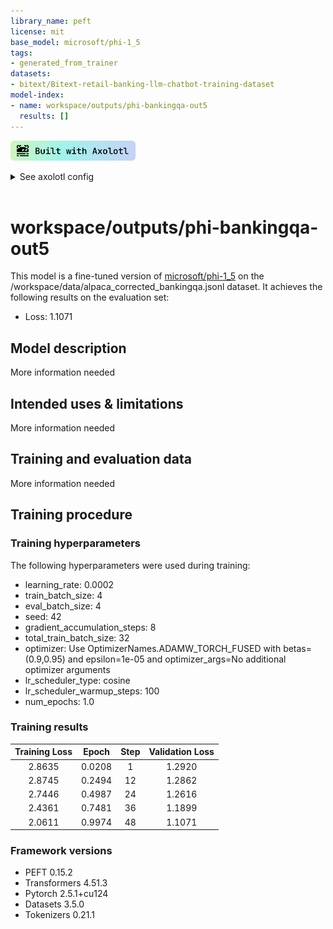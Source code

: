 ```yaml
---
library_name: peft
license: mit
base_model: microsoft/phi-1_5
tags:
- generated_from_trainer
datasets:
- bitext/Bitext-retail-banking-llm-chatbot-training-dataset
model-index:
- name: workspace/outputs/phi-bankingqa-out5
  results: []
---
```


<!-- This model card has been generated automatically according to the information the Trainer had access to. You
should probably proofread and complete it, then remove this comment. -->

[<img src="https://raw.githubusercontent.com/axolotl-ai-cloud/axolotl/main/image/axolotl-badge-web.png" alt="Built with Axolotl" width="200" height="32"/>](https://github.com/axolotl-ai-cloud/axolotl)
<details><summary>See axolotl config</summary>

axolotl version: `0.10.0.dev0`
```yaml
base_model: microsoft/phi-1_5
# optionally might have model_type or tokenizer_type
model_type: AutoModelForCausalLM
tokenizer_type: AutoTokenizer
# Automatically upload checkpoint and final model to HF
# hub_model_id: username/custom_model_name

load_in_8bit: false
load_in_4bit: true

datasets:
  - #path: garage-bAInd/Open-Platypus
    path: /workspace/data/alpaca_corrected_bankingqa.jsonl
    type: alpaca

dataset_prepared_path:
val_set_size: 0.1
output_dir: /workspace/outputs/phi-bankingqa-out5


sequence_len: 1024 #reduced to hasten training
sample_packing: true
pad_to_sequence_len: true

#axolotl own suggestion
eval_sample_packing: False

adapter: qlora
#lora_model_dir:
lora_r: 16
lora_alpha: 16
lora_dropout: 0.05
lora_target_linear: true

wandb_project: phi1.5-bankingqa-finetune
wandb_entity:
wandb_watch:
wandb_name:
wandb_log_model:

gradient_accumulation_steps: 8 #increase to hasten training
micro_batch_size: 4
gradient_checkpointing: true #added to hasten training
num_epochs: 1
optimizer: adamw_torch_fused
adam_beta2: 0.95
adam_epsilon: 0.00001
max_grad_norm: 1.0
lr_scheduler: cosine
weight_decay: 0.01 # added to hasten training
learning_rate: 0.0002

bf16: auto
#tf32: true

gradient_checkpointing: true
gradient_checkpointing_kwargs:
  use_reentrant: True
resume_from_checkpoint:
logging_steps: 1
#flash_attention: true
flash_attention: false

warmup_steps: 100
evals_per_epoch: 4
saves_per_epoch: 1
weight_decay: 0.1
resize_token_embeddings_to_32x: true
special_tokens:
  pad_token: "<|endoftext|>"
```

</details><br>

# workspace/outputs/phi-bankingqa-out5

This model is a fine-tuned version of [microsoft/phi-1_5](https://huggingface.co/microsoft/phi-1_5) on the /workspace/data/alpaca_corrected_bankingqa.jsonl dataset.
It achieves the following results on the evaluation set:
- Loss: 1.1071

## Model description

More information needed

## Intended uses & limitations

More information needed

## Training and evaluation data

More information needed

## Training procedure

### Training hyperparameters

The following hyperparameters were used during training:
- learning_rate: 0.0002
- train_batch_size: 4
- eval_batch_size: 4
- seed: 42
- gradient_accumulation_steps: 8
- total_train_batch_size: 32
- optimizer: Use OptimizerNames.ADAMW_TORCH_FUSED with betas=(0.9,0.95) and epsilon=1e-05 and optimizer_args=No additional optimizer arguments
- lr_scheduler_type: cosine
- lr_scheduler_warmup_steps: 100
- num_epochs: 1.0

### Training results

| Training Loss | Epoch  | Step | Validation Loss |
|:-------------:|:------:|:----:|:---------------:|
| 2.8635        | 0.0208 | 1    | 1.2920          |
| 2.8745        | 0.2494 | 12   | 1.2862          |
| 2.7446        | 0.4987 | 24   | 1.2616          |
| 2.4361        | 0.7481 | 36   | 1.1899          |
| 2.0611        | 0.9974 | 48   | 1.1071          |


### Framework versions

- PEFT 0.15.2
- Transformers 4.51.3
- Pytorch 2.5.1+cu124
- Datasets 3.5.0
- Tokenizers 0.21.1